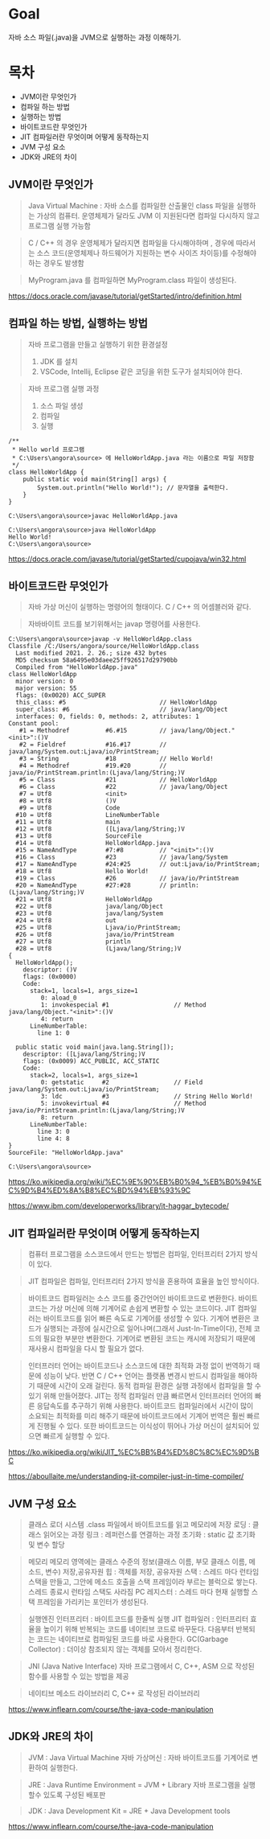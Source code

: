 # Goal

자바 소스 파일(.java)을 JVM으로 실행하는 과정 이해하기.

# 목차

- JVM이란 무엇인가
- 컴파일 하는 방법
- 실행하는 방법
- 바이트코드란 무엇인가
- JIT 컴파일러란 무엇이며 어떻게 동작하는지
- JVM 구성 요소
- JDK와 JRE의 차이

## JVM이란 무엇인가

> Java Virtual Machine : 자바 소스를 컴파일한 산출물인 class 파일을 실행하는 가상의 컴퓨터.
> 운영체제가 달라도 JVM 이 지원된다면 컴파일 다시하지 않고 프로그램 실행 가능함

> C / C++ 의 경우 운영체제가 달라지면 컴파일을 다시해야하며 , 경우에 따라서는 소스 코드(운영체제나 하드웨어가 지원하는 변수 사이즈 차이등)를 수정해야하는 경우도 발생함

> MyProgram.java 를 컴파일하면 MyProgram.class 파일이 생성된다.

https://docs.oracle.com/javase/tutorial/getStarted/intro/definition.html

## 컴파일 하는 방법, 실행하는 방법

> 자바 프로그램을 만들고 실행하기 위한 환경설정
>
> 1. JDK 를 설치
> 2. VSCode, Intellij, Eclipse 같은 코딩을 위한 도구가 설치되어야 한다.

> 자바 프로그램 실행 과정
>
> 1. 소스 파일 생성
> 2. 컴파일
> 3. 실행

```
/**
 * Hello world 프로그램
 * C:\Users\angora\source> 에 HelloWorldApp.java 라는 이름으로 파일 저장함
 */
class HelloWorldApp {
    public static void main(String[] args) {
        System.out.println("Hello World!"); // 문자열을 출력한다.
    }
}
```

```
C:\Users\angora\source>javac HelloWorldApp.java

C:\Users\angora\source>java HelloWorldApp
Hello World!
C:\Users\angora\source>
```

https://docs.oracle.com/javase/tutorial/getStarted/cupojava/win32.html

## 바이트코드란 무엇인가

> 자바 가상 머신이 실행하는 명령어의 형태이다. C / C++ 의 어셈블러와 같다.

> 자바바이트 코드를 보기위해서는 javap 명령어를 사용한다.

```
C:\Users\angora\source>javap -v HelloWorldApp.class
Classfile /C:/Users/angora/source/HelloWorldApp.class
  Last modified 2021. 2. 26.; size 432 bytes
  MD5 checksum 58a6495e03daee25ff926517d29790bb
  Compiled from "HelloWorldApp.java"
class HelloWorldApp
  minor version: 0
  major version: 55
  flags: (0x0020) ACC_SUPER
  this_class: #5                          // HelloWorldApp
  super_class: #6                         // java/lang/Object
  interfaces: 0, fields: 0, methods: 2, attributes: 1
Constant pool:
   #1 = Methodref          #6.#15         // java/lang/Object."<init>":()V
   #2 = Fieldref           #16.#17        // java/lang/System.out:Ljava/io/PrintStream;
   #3 = String             #18            // Hello World!
   #4 = Methodref          #19.#20        // java/io/PrintStream.println:(Ljava/lang/String;)V
   #5 = Class              #21            // HelloWorldApp
   #6 = Class              #22            // java/lang/Object
   #7 = Utf8               <init>
   #8 = Utf8               ()V
   #9 = Utf8               Code
  #10 = Utf8               LineNumberTable
  #11 = Utf8               main
  #12 = Utf8               ([Ljava/lang/String;)V
  #13 = Utf8               SourceFile
  #14 = Utf8               HelloWorldApp.java
  #15 = NameAndType        #7:#8          // "<init>":()V
  #16 = Class              #23            // java/lang/System
  #17 = NameAndType        #24:#25        // out:Ljava/io/PrintStream;
  #18 = Utf8               Hello World!
  #19 = Class              #26            // java/io/PrintStream
  #20 = NameAndType        #27:#28        // println:(Ljava/lang/String;)V
  #21 = Utf8               HelloWorldApp
  #22 = Utf8               java/lang/Object
  #23 = Utf8               java/lang/System
  #24 = Utf8               out
  #25 = Utf8               Ljava/io/PrintStream;
  #26 = Utf8               java/io/PrintStream
  #27 = Utf8               println
  #28 = Utf8               (Ljava/lang/String;)V
{
  HelloWorldApp();
    descriptor: ()V
    flags: (0x0000)
    Code:
      stack=1, locals=1, args_size=1
         0: aload_0
         1: invokespecial #1                  // Method java/lang/Object."<init>":()V
         4: return
      LineNumberTable:
        line 1: 0

  public static void main(java.lang.String[]);
    descriptor: ([Ljava/lang/String;)V
    flags: (0x0009) ACC_PUBLIC, ACC_STATIC
    Code:
      stack=2, locals=1, args_size=1
         0: getstatic     #2                  // Field java/lang/System.out:Ljava/io/PrintStream;
         3: ldc           #3                  // String Hello World!
         5: invokevirtual #4                  // Method java/io/PrintStream.println:(Ljava/lang/String;)V
         8: return
      LineNumberTable:
        line 3: 0
        line 4: 8
}
SourceFile: "HelloWorldApp.java"

C:\Users\angora\source>
```

https://ko.wikipedia.org/wiki/%EC%9E%90%EB%B0%94_%EB%B0%94%EC%9D%B4%ED%8A%B8%EC%BD%94%EB%93%9C

https://www.ibm.com/developerworks/library/it-haggar_bytecode/

## JIT 컴파일러란 무엇이며 어떻게 동작하는지

> 컴퓨터 프로그램을 소스코드에서 만드는 방법은 컴파일, 인터프리터 2가지 방식이 있다.

> JIT 컴파일은 컴파일, 인터프리터 2가지 방식을 혼용하여 효율을 높인 방식이다.

> 바이트코드 컴파일러는 소스 코드를 중간언어인 바이트코드로 변환한다. 바이트코드는 가상 머신에 의해 기계어로 손쉽게 변환할 수 있는 코드이다. JIT 컴파일러는 바이트코드를 읽어 빠른 속도로 기계어를 생성할 수 있다. 기계어 변환은 코드가 실행되는 과정에 실시간으로 일어나며(그래서 Just-In-Time이다), 전체 코드의 필요한 부분만 변환한다. 기계어로 변환된 코드는 캐시에 저장되기 때문에 재사용시 컴파일을 다시 할 필요가 없다.

> 인터프러터 언어는 바이트코드나 소스코드에 대한 최적화 과정 없이 번역하기 때문에 성능이 낮다. 반면 C / C++ 언어는 플랫폼 변경시 반드시 컴파일을 해야하기 때문에 시간이 오래 걸린다. 동적 컴파일 환경은 실행 과정에서 컴파일을 할 수 있기 위해 만들어졌다. JIT는 정적 컴파일러 만큼 빠르면서 인터프러터 언어의 빠른 응답속도를 추구하기 위해 사용한다. 바이트코드 컴파일러에서 시간이 많이 소요되는 최적화를 미리 해주기 때문에 바이트코드에서 기계어 번역은 훨씬 빠르게 진행될 수 있다. 또한 바이트코드는 이식성이 뛰어나 가상 머신이 설치되어 있으면 빠르게 실행할 수 있다.

https://ko.wikipedia.org/wiki/JIT_%EC%BB%B4%ED%8C%8C%EC%9D%BC

https://aboullaite.me/understanding-jit-compiler-just-in-time-compiler/

## JVM 구성 요소

> 클래스 로더 시스템
> .class 파일에서 바이트코드를 읽고 메모리에 저장
> 로딩 : 클래스 읽어오는 과정
> 링크 : 레퍼런스를 연결하는 과정
> 초기화 : static 값 초기화 및 변수 할당

> 메모리
> 메모리 영역에는 클래스 수준의 정보(클래스 이름, 부모 클래스 이름, 메소드, 변수) 저장,공유자원
> 힙 : 객체를 저장, 공유자원
> 스택 : 스레드 마다 런타임 스택을 만들고, 그안에 메소드 호출을 스택 프레임이라 부르는 블럭으로 쌓는다. 스레드 종료시 런타임 스택도 사라짐
> PC 레지스터 : 스레드 마다 현재 실행할 스택 프레임을 가리키는 포인터가 생성된다.

> 실행엔진
> 인터프리터 : 바이트코드를 한줄씩 실행
> JIT 컴파일러 : 인터프리터 효율을 높이기 위해 반복되는 코드를 네이티브 코드로 바꾸둔다. 다음부터 반복되는 코드는 네이티브로 컴파일된 코드를 바로 사용한다.
> GC(Garbage Collector) : 더이상 참조되지 않는 객체를 모아서 정리한다.

> JNI (Java Native Interface)
> 자바 프로그램에서 C, C++, ASM 으로 작성된 함수를 사용할 수 있는 방법을 제공

> 네이티브 메소드 라이브러리
> C, C++ 로 작성된 라이브러리

https://www.inflearn.com/course/the-java-code-manipulation

## JDK와 JRE의 차이

> JVM : Java Virtual Machine
> 자바 가상머신 : 자바 바이트코드를 기계어로 변환하여 실행한다.

> JRE : Java Runtime Environment = JVM + Library
> 자바 프로그램을 실행할수 있도록 구성된 배포판

> JDK : Java Development Kit = JRE + Java Development tools

https://www.inflearn.com/course/the-java-code-manipulation
